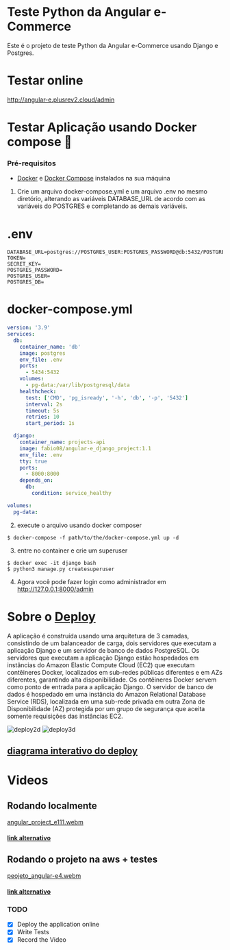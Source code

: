 # Teste Python da Angular e-Commerce

Este é o projeto de teste Python da Angular e-Commerce usando Django e Postgres.

# Testar online

http://angular-e.plusrev2.cloud/admin

# Testar Aplicação usando Docker compose 🐋
### Pré-requisitos
- [Docker](https://docs.docker.com/engine/install/) e [Docker Compose](https://docs.docker.com/compose/install/) instalados na sua máquina

1. Crie um arquivo docker-compose.yml e um arquivo .env no mesmo diretório, alterando as variáveis DATABASE_URL de acordo com as variáveis do POSTGRES e completando as demais variáveis.

# .env
```
DATABASE_URL=postgres://POSTGRES_USER:POSTGRES_PASSWORD@db:5432/POSTGRES_DB
TOKEN=
SECRET_KEY=
POSTGRES_PASSWORD=
POSTGRES_USER=
POSTGRES_DB=
```

# docker-compose.yml
```YAML
version: '3.9'
services:
  db:
    container_name: 'db'
    image: postgres
    env_file: .env
    ports:
      - 5434:5432
    volumes:
      - pg-data:/var/lib/postgresql/data
    healthcheck:
      test: ['CMD', 'pg_isready', '-h', 'db', '-p', '5432']
      interval: 2s
      timeout: 5s
      retries: 10
      start_period: 1s

  django:
    container_name: projects-api
    image: fabio08/angular-e_django_project:1.1
    env_file: .env
    tty: true
    ports:
      - 8000:8000
    depends_on:
      db:
        condition: service_healthy

volumes:
  pg-data:

```
2. execute o arquivo usando docker composer
```
$ docker-compose -f path/to/the/docker-compose.yml up -d
```
3. entre no container e crie um superuser
```
$ docker exec -it django bash
$ python3 manage.py createsuperuser
```
4. Agora você pode fazer login como administrador em http://127.0.0.1:8000/admin

# Sobre o [Deploy](https://app.cloudcraft.co/view/d1063e39-6fc0-4dd9-b2e9-e4d17e26a305?key=0dbcf276-4a72-409f-8b62-0f64f65e58fc)
A aplicação é construída usando uma arquitetura de 3 camadas, consistindo de um balanceador de carga, dois servidores que executam a aplicação Django e um servidor de banco de dados PostgreSQL. Os servidores que executam a aplicação Django estão hospedados em instâncias do Amazon Elastic Compute Cloud (EC2) que executam contêineres Docker, localizados em sub-redes públicas diferentes e em AZs diferentes, garantindo alta disponibilidade. Os contêineres Docker servem como ponto de entrada para a aplicação Django. O servidor de banco de dados é hospedado em uma instância do Amazon Relational Database Service (RDS), localizada em uma sub-rede privada em outra Zona de Disponibilidade (AZ) protegida por um grupo de segurança que aceita somente requisições das instâncias EC2.

![deploy2d](https://i.imgur.com/6YlzCca.png)
![deploy3d](https://i.imgur.com/waQYSNV.png)

## [diagrama interativo do deploy](https://app.cloudcraft.co/view/d1063e39-6fc0-4dd9-b2e9-e4d17e26a305?key=0dbcf276-4a72-409f-8b62-0f64f65e58fc)

# Videos

## Rodando localmente

[angular_project_e111.webm](https://user-images.githubusercontent.com/91635002/229181984-9e4f6f2e-843d-4d9a-893b-04bf5e1ae3cc.webm)

#### [link alternativo](https://streamable.com/xvm029)

## Rodando o projeto na aws + testes

[peojeto_angular-e4.webm](https://user-images.githubusercontent.com/91635002/229159143-85df72ea-10bb-4a55-87af-d39c75ccd1fc.webm)

#### [link alternativo](https://streamable.com/ftwp9o)


### TODO
- [x] Deploy the application online
- [X] Write Tests
- [X] Record the Video
